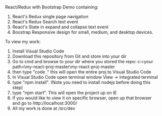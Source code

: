 React/Redux with Bootstrap Demo containing:
1. React's Redux single page navigation
2. React's Redux Search text event
3. React's State in expand and collapse text event
4. Boostrap Responsive design for small, medium, and desktop devices.

To view my work:
1) Install Visual Studio Code
2) Download this repository from Git and store into your dir
3) Go to cmd and browse to your dir where you stored the repo: c:\<your path>\my-react-proj-master\my-react-proj-master
4) then type "code ." this will open the entire proj to Visual Studio Code
5) In Visual Studio Code open terminal window View -> Integrated terminal
6) type "npm install". (Note you need to install nodejs before doing this step)
7) type "npm start". This will open the project up on IE
8) If you would like to view it on specific browser, open up that browser and go to http://localhost:3000/
9) All my work is done at /src/dev
